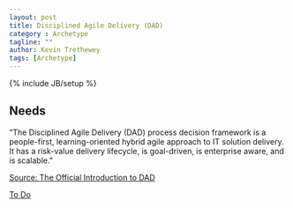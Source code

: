 ```yaml
---
layout: post
title: Disciplined Agile Delivery (DAD)
category : Archetype
tagline: ""
author: Kevin Trethewey
tags: [Archetype]
---
```

{% include JB/setup %}

## Needs
“The Disciplined Agile Delivery (DAD) process decision framework  is a people-first, learning-oriented hybrid agile approach to IT solution delivery. It has a risk-value delivery lifecycle, is goal-driven, is enterprise aware, and is scalable.”

[Source: The Official Introduction to DAD](http://www.disciplinedagiledelivery.com/introduction-to-dad/)


[To Do](/explanation/TODO)